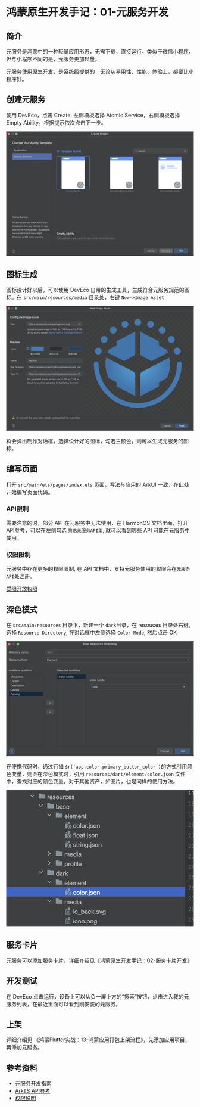 # 鸿蒙原生开发手记：01-元服务开发

## 简介

元服务是鸿蒙中的一种轻量应用形态，无需下载，直接运行。类似于微信小程序，但与小程序不同的是，元服务更加轻量。

元服务使用原生开发，是系统级提供的，无论从易用性、性能、体验上，都要比小程序好。

## 创建元服务

使用 DevEco，点击 Create, 左侧模板选择 Atomic Service，右侧模板选择 Empty Ability。根据提示依次点击下一步。

![alt text](image-2.png)

## 图标生成

图标设计好以后，可以使用 DevEco 自带的生成工具，生成符合元服务规范的图标。在 `src/main/resources/media` 目录处，右键 `New->Image Asset`

![alt text](image-3.png)

将会弹出制作对话框，选择设计好的图标，勾选主颜色，则可以生成元服务的图标。

## 编写页面

打开 `src/main/ets/pages/index.ets` 页面，写法与应用的 ArkUI 一致，在此处开始编写页面代码。

### API限制

需要注意的时，部分 API 在元服务中无法使用，在 HarmonOS 文档里面，打开 API参考，可以在左侧勾选 `筛选元服务API集`, 就可以看到哪些 API 可能在元服务中使用。

### 权限限制

元服务中存在更多的权限限制, 在 API 文档中，支持元服务使用的权限会在`元服务API`处注册。

[受限开放权限](https://developer.huawei.com/consumer/cn/doc/harmonyos-guides-V5/restricted-permissions-V5#section89191571295)

## 深色模式

在 `src/main/resources` 目录下，新建一个 `dark`目录，在 resouces 目录处右键，选择 `Resource Directory`, 在对话框中左侧选择 `Color Mode`,
然后点击 OK

![alt text](image.png)

在便携代码时，通过行如 `$r('app.color.primary_button_color')`的方式引用颜色变量，则会在深色模式时，引用 `resources/dart/element/color.json` 文件中，查找对应的颜色变量。对于其他资产，如图片，也是同样的使用方法。

![alt text](image-1.png)

## 服务卡片

元服务可以添加服务卡片，详细介绍见《鸿蒙原生开发手记：02-服务卡片开发》

## 开发测试

在 DevEco 点击运行，设备上可以从负一屏上方的“搜索”按钮，点击进入我的元服务列表，在最近里面可以看到刚安装的元服务。

## 上架

详细介绍见 《鸿蒙Flutter实战：13-鸿蒙应用打包上架流程》，先添加应用项目，再添加元服务。

## 参考资料

- [元服务开发指南](https://developer.huawei.com/consumer/cn/doc/atomic-guides-V5/atomic-service-definition-V5)
- [ArkTS API参考](https://developer.huawei.com/consumer/cn/doc/harmonyos-references-V5/arkts-api-V5?catalogVersion=V5)
- [权限说明](https://developer.huawei.com/consumer/cn/doc/harmonyos-guides-V5/health-permission-description-V5)
